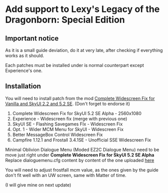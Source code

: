 # Add support to Lexy's Legacy of the Dragonborn: Special Edition
## Important notice
As it is a small guide deviation, do it at very late, after checking if everything works as it should.

Each patches must be installed under is normal counterpart except Experience's one.
## Installation
You will need to install patch from the mod [Complete Widescreen Fix for Vanilla and SkyUI 2.2 and 5.2 SE](https://www.nexusmods.com/skyrimspecialedition/mods/1778). (Don't forget to endorse it)

1. Complete Widescreen Fix for SkyUI 5.2 SE Alpha - 2560x1080
2. Experience - Widescreen fix (merge with previous one)
3. SkyUI SE - Flashing Savegames FIx - Widescreen Fix
4. Opt. 1 - Wider MCM Menu for SkyUI - Widescreen Fix
5. Better MessageBox Control Widescreen Fix
6. Campfire 1.12.1 and Frostall 3.4.1SE - Unofficial SSE Widescreen Fix

Minimal Oblivion Dialogue Menu (Moded EZ2C Dialogue Menu) need to be move just right under **Complete Widescreen Fix for SkyUI 5.2 SE Alpha**
Replace dialoguemenu.cfg content by content of the one uploaded [here](dialoguemenu.cfg)

You will need to adjust frostfall mcm value, as the ones given by the guide don't fit well with an UW screen, same with Matter of time.

(I will give mine on next update)
